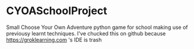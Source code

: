 # CYOASchoolProject
Small Choose Your Own Adventure python game for school making use of previousy learnt techniques.
I've chucked this on github because https://groklearning.com 's IDE is trash
